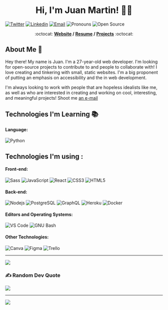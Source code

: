 <h1 align="center">Hi, I'm Juan Martin! 🧙‍♂️</h1>

[![Twitter](https://img.shields.io/badge/-Twitter-1ca0f1?style=flat&labelColor=1ca0f1&logo=twitter&logoColor=white&link=https://twitter.com/juan_martin444)](https://twitter.com/juan_martin444)
[![Linkedin](https://img.shields.io/badge/-LinkedIn-blue?style=flat&logo=Linkedin&logoColor=white&link=https://www.linkedin.com/in/juanmartin96/)](https://www.linkedin.com/in/juanmartin96/)
[![Email](https://img.shields.io/badge/-Email-c14438?style=flat&logo=Gmail&logoColor=white&link=mailto:saraviamartin16@gmail.com)](mailto:saraviamartin16@sgmail.com)
![Pronouns](https://img.shields.io/badge/Pronouns-He%2FHim-brightgreen?style=flat)
![Open Source](http://img.shields.io/badge/-Open%20Source%20Fan-3DA639?style=flat&logo=open-source-initiative&logoColor=ffffff)

<p align="center"> :octocat: <b><a href="https://portafolio-jm.vercel.app">Website</a> / <a href="https://resume-juan-martin-2023.netlify.app/">Resume</a> / <a href="https://github.com/SaraviaMartin?tab=repositories">Projects</a></b> :octocat: </p>

## About Me :wave:

Hey there!  My name is Juan. I'm a 27-year-old  web developer. I'm looking for open-source projects to contribute to and people to collaborate with! I love creating and tinkering with small, static websites. I'm a big proponent of putting an emphasis on accessibility and the in web development.

I'm always looking to work with people that are hopeless idealists like me, as well as who are interested in creating and working on cool, interesting, and meaningful projects! Shoot me [an e-mail](mailto:saraviamartin16@gmail.com) 

<!-- More info on badges below: https://github.com/badges/shields/blob/master/doc/logos.md -->

## Technologies I'm Learning :books:

#### Language:

![Python](http://img.shields.io/badge/-Python-3776AB?style=flat-square&logo=python&logoColor=ffff4a)

## Technologies I'm using :

#### Front-end:

![Sass](https://img.shields.io/badge/-Sass-%23CC6699?style=flat-square&logo=sass&logoColor=ffffff)
![JavaScript](https://img.shields.io/badge/-JavaScript-%23F7DF1C?style=flat-square&logo=javascript&logoColor=000000&color=d1b01f)
![React](https://img.shields.io/badge/-React-%23282C34?style=flat-square&logo=react)
![CSS3](https://img.shields.io/badge/css3-%231572B6.svg?style=plastic&logo=css3&logoColor=white) 
![HTML5](https://img.shields.io/badge/html5-%23E34F26.svg?style=plastic&logo=html5&logoColor=white) 





#### Back-end:

![Nodejs](https://img.shields.io/badge/-Nodejs-black?style=flat-square&logo=Node.js&logoColor=00d632)
![PostgreSQL](https://img.shields.io/badge/-PostgreSQL-336791?style=flat-square&logo=postgresql)
![GraphQL](https://img.shields.io/badge/-GraphQL-E10098?style=flat-square&logo=graphql&logoColor=ffffff)
![Heroku](https://img.shields.io/badge/-Heroku-430098?style=flat-square&logo=heroku&logoColor=ffffff)
![Docker](https://img.shields.io/badge/-Docker-black?style=flat-square&logo=docker)



#### Editors and Operating Systems:


![VS Code](http://img.shields.io/badge/-VS%20Code-007ACC?style=flat-square&logo=visual-studio-code&logoColor=ffffff)
![GNU Bash](http://img.shields.io/badge/-GNU%20Bash-000000?style=flat-square&logo=gnu-bash&logoColor=ffffff)

#### Other Technologies:

![Canva](https://img.shields.io/badge/Canva-%2300C4CC.svg?style=plastic&logo=Canva&logoColor=white) 
![Figma](https://img.shields.io/badge/figma-%23F24E1E.svg?style=plastic&logo=figma&logoColor=white) 
![Trello](https://img.shields.io/badge/Trello-%23026AA7.svg?style=plastic&logo=Trello&logoColor=white)


<hr/>

![](https://github-readme-stats.vercel.app/api/top-langs/?username=SaraviaMartin&theme=midnight-purple&hide_border=true&include_all_commits=false&count_private=false&layout=compact)


### ✍️ Random Dev Quote
![](https://quotes-github-readme.vercel.app/api?type=horizontal&theme=tokyonight)

---
[![](https://visitcount.itsvg.in/api?id=SaraviaMartin&icon=5&color=0)](https://visitcount.itsvg.in)



  

